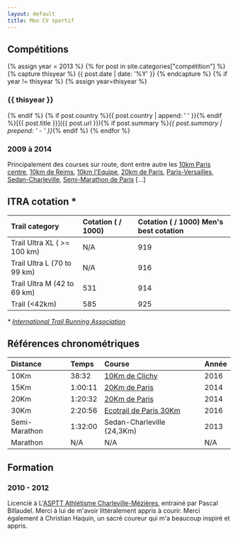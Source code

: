 ```yaml
---
layout: default
title: Mon CV sportif
---
```


## Compétitions

{% assign year = 2013 %}
{% for post in site.categories["compétition"] %}
  {% capture thisyear %}
    {{ post.date | date: '%Y' }}
  {% endcapture %}
  {% if year != thisyear %}
  {% assign year=thisyear %}
<h3>{{ thisyear }}</h3>
  {% endif %}
{% if post.country %}{{ post.country | append: ' ' }}{% endif %}[{{ post.title }}]({{ post.url }}){% if post.summary %}<i>{{ post.summary | prepend: ' - ' }}</i>{% endif %}
{% endfor %}

### 2009 à 2014

Principalement des courses sur route, dont entre autre les [10km Paris centre](http://www.10kmpariscentre.com/),
[10km de Reims](http://www.runinreims.com/fr), [10km l'Equipe](http://www.10km.lequipe.fr/),
[20km de Paris](http://www.20kmparis.com), [Paris-Versailles](http://www.parisversailles.com),
[Sedan-Charleville](#), [Semi-Marathon de Paris](http://www.semideparis.com) [...]

## ITRA cotation *

Trail category              | **Cotation ( / 1000)** | **Cotation ( / 1000) Men's best cotation**
:---------------------------|:-----------------------|:------------------------------------------
Trail Ultra XL ( >= 100 km)	|	N/A                    | 919
Trail Ultra L (70 to 99 km)	|	N/A                    | 916
Trail Ultra M (42 to 69 km)	| 531	                   | 914
Trail (<42km)	              | 585	                   | 925

_* [International Trail Running Association][ITRA]_

## Références chronométriques

**Distance**  | **Temps**   | **Course**                    | **Année**
:-------------|:------------|:------------------------------|:--------------
10Km          | 38:32       | [10Km de Clichy][10k]         | 2016
15Km          | 1:00:11     | [20Km de Paris][15k]          | 2014
20Km          | 1:20:32     | [20Km de Paris][20k]          | 2014
30Km          | 2:20:56     | [Ecotrail de Paris 30Km][30k] | 2016
Semi-Marathon | 1:32:00     | Sedan-Charleville (24,3Km)    | 2013
Marathon      | N/A         | N/A                           | N/A

## Formation

### 2010 - 2012

Licencié à L'[ASPTT Athlétisme Charleville-Mézières][ASPTT], entrainé par
Pascal Billaudel. Merci à lui de m'avoir littéralement appris à courir.
Merci également à Christian Haquin, un sacré coureur qui m'a beaucoup inspiré et
appris.

[10k]: https://www.strava.com/activities/515612740
[15k]: https://www.strava.com/activities/213348008
[20k]: https://www.strava.com/activities/213348008
[30k]: https://www.strava.com/activities/520826081
[ASPTT]: http://asptt08.athle.com/
[ITRA]: http://www.i-tra.org/community/benjamin.dos%20santos/557280/

